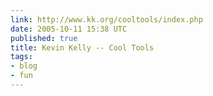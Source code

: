 ```yaml
---
link: http://www.kk.org/cooltools/index.php
date: 2005-10-11 15:38 UTC
published: true
title: Kevin Kelly -- Cool Tools
tags:
- blog
- fun
---
```



